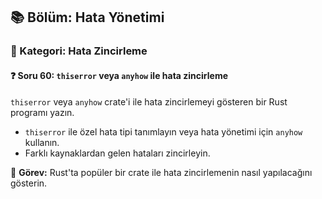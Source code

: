 ## 📚 Bölüm: Hata Yönetimi  
### 🔹 Kategori: Hata Zincirleme  
#### ❓ Soru 60: `thiserror` veya `anyhow` ile hata zincirleme

`thiserror` veya `anyhow` crate'i ile hata zincirlemeyi gösteren bir Rust programı yazın.

- `thiserror` ile özel hata tipi tanımlayın veya hata yönetimi için `anyhow` kullanın.
- Farklı kaynaklardan gelen hataları zincirleyin.

🔧 **Görev:** Rust'ta popüler bir crate ile hata zincirlemenin nasıl yapılacağını gösterin.
